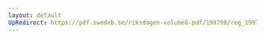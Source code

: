 ```yaml
---
layout: default
UpRedirect: https://pdf.swedeb.se/riksdagen-volumeG-pdf/199798/reg_199798/reg_199798_0337.pdf
---
```


